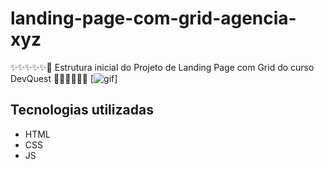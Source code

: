# landing-page-com-grid-agencia-xyz
✨✨✨✨✨👀 Estrutura inicial do Projeto de Landing Page com Grid do curso DevQuest  👀✨✨✨✨✨
[<img src="./animação-readme-landin-page.gif" alt="gif">]

## Tecnologias utilizadas
- HTML
- CSS
- JS